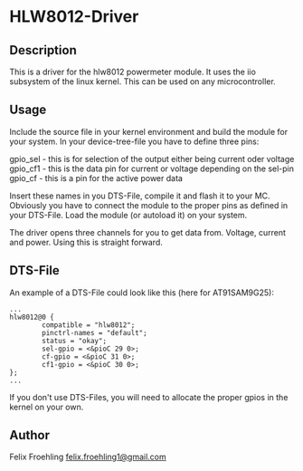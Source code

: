 # HLW8012-Driver

## Description
This is a driver for the hlw8012 powermeter module. It uses the iio subsystem of the linux kernel.
This can be used on any microcontroller.

## Usage
Include the source file in your kernel environment and build the module for your system. In your device-tree-file you
have to define three pins:

gpio_sel - this is for selection of the output either being current oder voltage  
gpio_cf1 - this is the data pin for current or voltage depending on the sel-pin  
gpio_cf - this is a pin for the active power data  

Insert these names in you DTS-File, compile it and flash it to your MC. Obviously you have to connect the module
to the proper pins as defined in your DTS-File. Load the module (or autoload it) on your system. 

The driver opens three channels for you to get data from. Voltage, current and power. Using this is straight forward.

## DTS-File
An example of a DTS-File could look like this (here for AT91SAM9G25):


```
...
hlw8012@0 {
        compatible = "hlw8012";
        pinctrl-names = "default";
        status = "okay";
        sel-gpio = <&pioC 29 0>;
        cf-gpio = <&pioC 31 0>;
        cf1-gpio = <&pioC 30 0>;
};
...
```

If you don't use DTS-Files, you will need to allocate the proper gpios in the kernel on your own.

## Author
Felix Froehling <felix.froehling1@gmail.com>


